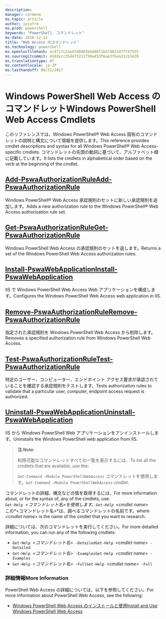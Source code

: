 ```yaml
---
description: 
manager: carmonm
ms.topic: article
author: jpjofre
ms.prod: powershell
keywords: "PowerShell, コマンドレット"
ms.date: 2016-12-12
title: "Web Access のコマンドレット"
ms.technology: powershell
ms.openlocfilehash: ac8717c2aa97d0482b4d88f1b57d621d7ff47535
ms.sourcegitcommit: 4102ecc35d473211f50a453f6ae3fbea31cb3428
ms.translationtype: HT
ms.contentlocale: ja-JP
ms.lasthandoff: 08/31/2017
---
```

#  <a name="windows-powershell-web-access-cmdlets"></a><span data-ttu-id="04e82-103">Windows PowerShell Web Access のコマンドレット</span><span class="sxs-lookup"><span data-stu-id="04e82-103">Windows PowerShell Web Access Cmdlets</span></span>

<span data-ttu-id="04e82-104">このリファレンスでは、Windows PowerShell® Web Access 固有のコマンドレットの説明と構文について情報を提供します。</span><span class="sxs-lookup"><span data-stu-id="04e82-104">This reference provides cmdlet descriptions and syntax for all Windows PowerShell® Web Access-specific cmdlets.</span></span> <span data-ttu-id="04e82-105">コマンドレットの先頭の動詞に基づいて、アルファベット順に記載しています。</span><span class="sxs-lookup"><span data-stu-id="04e82-105">It lists the cmdlets in alphabetical order based on the verb at the beginning of the cmdlet.</span></span>

## <a name="add-pswaauthorizationruleadd-pswaauthorizationrulemd"></a>[<span data-ttu-id="04e82-106">Add-PswaAuthorizationRule</span><span class="sxs-lookup"><span data-stu-id="04e82-106">Add-PswaAuthorizationRule</span></span>](add-pswaauthorizationrule.md)

<span data-ttu-id="04e82-107">Windows PowerShell® Web Access 承認規則のセットに新しい承認規則を追加します。</span><span class="sxs-lookup"><span data-stu-id="04e82-107">Adds a new authorization rule to the Windows PowerShell® Web Access authorization rule set.</span></span>

## <a name="get-pswaauthorizationruleget-pswaauthorizationrulemd"></a>[<span data-ttu-id="04e82-108">Get-PswaAuthorizationRule</span><span class="sxs-lookup"><span data-stu-id="04e82-108">Get-PswaAuthorizationRule</span></span>](get-pswaauthorizationrule.md)

<span data-ttu-id="04e82-109">Windows PowerShell Web Access の承認規則のセットを返します。</span><span class="sxs-lookup"><span data-stu-id="04e82-109">Returns a set of the Windows PowerShell Web Access authorization rules.</span></span>

## <a name="install-pswawebapplicationinstall-pswawebapplicationmd"></a>[<span data-ttu-id="04e82-110">Install-PswaWebApplication</span><span class="sxs-lookup"><span data-stu-id="04e82-110">Install-PswaWebApplication</span></span>](install-pswawebapplication.md)

<span data-ttu-id="04e82-111">IIS で Windows PowerShell Web Access Web アプリケーションを構成します。</span><span class="sxs-lookup"><span data-stu-id="04e82-111">Configures the Windows PowerShell Web Access web application in IIS.</span></span>

## <a name="remove-pswaauthorizationruleremove-pswaauthorizationrulemd"></a>[<span data-ttu-id="04e82-112">Remove-PswaAuthorizationRule</span><span class="sxs-lookup"><span data-stu-id="04e82-112">Remove-PswaAuthorizationRule</span></span>](remove-pswaauthorizationrule.md)

<span data-ttu-id="04e82-113">指定された承認規則を Windows PowerShell Web Access から削除します。</span><span class="sxs-lookup"><span data-stu-id="04e82-113">Removes a specified authorization rule from Windows PowerShell Web Access.</span></span>

## <a name="test-pswaauthorizationruletest-pswaauthorizationrulemd"></a>[<span data-ttu-id="04e82-114">Test-PswaAuthorizationRule</span><span class="sxs-lookup"><span data-stu-id="04e82-114">Test-PswaAuthorizationRule</span></span>](test-pswaauthorizationrule.md)

<span data-ttu-id="04e82-115">特定のユーザー、コンピューター、エンドポイント アクセス要求が承認されていることを確認する承認規則をテストします。</span><span class="sxs-lookup"><span data-stu-id="04e82-115">Tests authorization rules to validate that a particular user, computer, endpoint access request is authorized.</span></span>

## <a name="uninstall-pswawebapplicationuninstall-pswawebapplicationmd"></a>[<span data-ttu-id="04e82-116">Uninstall-PswaWebApplication</span><span class="sxs-lookup"><span data-stu-id="04e82-116">Uninstall-PswaWebApplication</span></span>](uninstall-pswawebapplication.md)

<span data-ttu-id="04e82-117">IIS から Windows PowerShell Web アプリケーションをアンインストールします。</span><span class="sxs-lookup"><span data-stu-id="04e82-117">Uninstalls the Windows PowerShell web application from IIS.</span></span>

><span data-ttu-id="04e82-118">**注**:</span><span class="sxs-lookup"><span data-stu-id="04e82-118">**Note**:</span></span>
>
><span data-ttu-id="04e82-119">利用可能なコマンドレットすべての一覧を表示するには、</span><span class="sxs-lookup"><span data-stu-id="04e82-119">To list all the cmdlets that are available, use the:</span></span>
>
> <span data-ttu-id="04e82-120">`Get-Command –Module PowerShellWebAccess` コマンドレットを使用します。</span><span class="sxs-lookup"><span data-stu-id="04e82-120">`Get-Command –Module PowerShellWebAccess` cmdlet.</span></span>

<span data-ttu-id="04e82-121">コマンドレットの詳細、構文などの情を取得するには、</span><span class="sxs-lookup"><span data-stu-id="04e82-121">For more information about, or for the syntax of, any of the cmdlets, use:</span></span>  
<span data-ttu-id="04e82-122">`Get-Help `*&lt;コマンドレット名&gt;*を使用します。</span><span class="sxs-lookup"><span data-stu-id="04e82-122">`Get-Help `*&lt;cmdlet name&gt;*</span></span>  
<span data-ttu-id="04e82-123">この*&lt;コマンドレット名&gt;*は、調べるコマンドレットの名前です。</span><span class="sxs-lookup"><span data-stu-id="04e82-123">where *&lt;cmdlet name&gt;* is the name of the cmdlet that you want to research.</span></span>

<span data-ttu-id="04e82-124">詳細については、次のコマンドレットを実行してください。</span><span class="sxs-lookup"><span data-stu-id="04e82-124">For more detailed information, you can run any of the following cmdlets:</span></span>

-  <span data-ttu-id="04e82-125">`Get-Help `*&lt;コマンドレット名&gt;*` -Detailed`</span><span class="sxs-lookup"><span data-stu-id="04e82-125">`Get-Help `*&lt;cmdlet name&gt;*` -Detailed`</span></span>
-  <span data-ttu-id="04e82-126">`Get-Help `*&lt;コマンドレット名&gt;*` -Examples`</span><span class="sxs-lookup"><span data-stu-id="04e82-126">`Get-Help `*&lt;cmdlet name&gt;*` -Examples`</span></span>
-  <span data-ttu-id="04e82-127">`Get-Help `*&lt;コマンドレット名&gt;*` -Full`</span><span class="sxs-lookup"><span data-stu-id="04e82-127">`Get-Help `*&lt;cmdlet name&gt;*` -Full`</span></span>

### <a name="more-information"></a><span data-ttu-id="04e82-128">詳細情報</span><span class="sxs-lookup"><span data-stu-id="04e82-128">More Information</span></span>

<span data-ttu-id="04e82-129">PowerShell Web Access の詳細については、以下を参照してください。</span><span class="sxs-lookup"><span data-stu-id="04e82-129">For more information about PowerShell Web Access, see the following:</span></span>

-   [<span data-ttu-id="04e82-130">Windows PowerShell Web Access のインストールと使用</span><span class="sxs-lookup"><span data-stu-id="04e82-130">Install and Use Windows PowerShell Web Access</span></span>](../install-and-use-windows-powershell-web-access.md)

